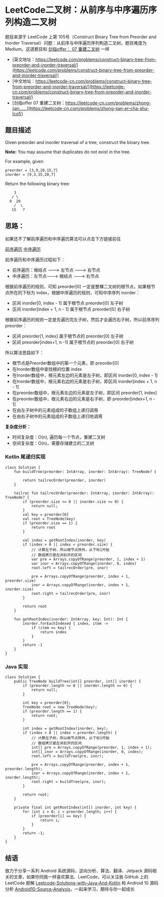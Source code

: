 # LeetCode二叉树：从前序与中序遍历序列构造二叉树

题目来源于 LeetCode 上第 105号（Construct Binary Tree from Preorder and Inorder Traversal）问题：从前序与中序遍历序列构造二叉树。题目难度为 Medium。这道题目和 [剑指offer： 07 重建二叉树](https://leetcode-cn.com/problems/zhong-jian-er-cha-shu-lcof/) 一样

* [英文地址：https://leetcode.com/problems/construct-binary-tree-from-preorder-and-inorder-traversal/](https://leetcode.com/problems/construct-binary-tree-from-preorder-and-inorder-traversal/)
* [中文地址：https://leetcode-cn.com/problems/construct-binary-tree-from-preorder-and-inorder-traversal/](https://leetcode-cn.com/problems/construct-binary-tree-from-preorder-and-inorder-traversal/)
* [剑指offer 07 重建二叉树：https://leetcode-cn.com/problems/zhong-jian......](https://leetcode-cn.com/problems/zhong-jian-er-cha-shu-lcof/)

## 题目描述

Given preorder and inorder traversal of a tree, construct the binary tree.

**Note:**
You may assume that duplicates do not exist in the tree.

For example, given

```
preorder = [3,9,20,15,7]
inorder = [9,3,15,20,7]
```

Return the following binary tree:

```
    3
   / \
  9  20
    /  \
   15   7
```

## 思路：

如果还不了解前序遍历和中序遍历算法可以点击下方链接前往

[前序遍历](https://github.com/hi-dhl/Leetcode-Solutions-with-Java-And-Kotlin/blob/master/BinaryTree(%E4%BA%8C%E5%8F%89%E6%A0%91)/0xA01%20LeetCode%E4%BA%8C%E5%8F%89%E6%A0%91%EF%BC%9A%20%E5%89%8D%E5%BA%8F%E9%81%8D%E5%8E%86.md)
[中序遍历](https://github.com/hi-dhl/Leetcode-Solutions-with-Java-And-Kotlin/blob/master/BinaryTree(%E4%BA%8C%E5%8F%89%E6%A0%91)/0xA02%20LeetCode%E4%BA%8C%E5%8F%89%E6%A0%91%EF%BC%9A%E4%B8%AD%E5%BA%8F%E9%81%8D%E5%8E%86.md)

前序遍历和中序遍历过程如下：

* 前序遍历：根结点 ---> 左节点 ---> 右节点
* 中序遍历：左节点---> 根结点 ---> 右节点

根据前序遍历的规则，可知 preorder[0] 一定是整棵二叉树的根节点，如果根节点所在的下标为 index，根据中序遍历的规则，可知中序序列 inorder：

* 区间 inorder[0, index - 1] 属于根节点 preorder[0] 左子树
* 区间 inorder[index + 1, n - 1] 属于根节点 preorder[0] 右子树

根据前序遍历的规则一定是先遍历完左子树，然后才会遍历右子树，所以前序序列 preorder：

* 区间 preorder[1, index] 属于根节点的 preorder[0] 左子树
* 区间 preorder[index+1, n -1] 属于根节点的 preorder[0] 右子树

所以算法思路如下：

* 根节点是Preorder数组中的第一个元素，即 preorder[0]
* 在Inorder数组中查找根的位置 index
* 在Inorder数组中，根元素左边的元素是左子树，即区间 inorder[0, index - 1]
* 在Inorder数组中，根元素右边的元素是右子树，即区间 inorder[index + 1, n - 1]
* 在preorder数组中，根元素左边的元素是左子树，即区间 preorder[1, index]
* 在preorder数组中，根元素右边的元素是右子树，即 preorder[index+1, n - 1]
* 在由左子树中的元素组成的子数组上递归调用
* 在由右子树中的元素组成的子数组上递归地调用

**复杂度分析：**

* 时间复杂度：O(n), 遍历每一个节点，重建二叉树
* 空间复杂度：O(n)，需要存储建立的二叉树

### Kotlin 尾递归实现

```
class Solution {
    fun buildTree(preorder: IntArray, inorder: IntArray): TreeNode? {

        return tailrecOrder(preorder, inorder)
    }

    tailrec fun tailrecOrder(preorder: IntArray, inorder: IntArray): TreeNode? {
        if (preorder.size <= 0 || inorder.size <= 0) {
            return null;
        }
        val key = preorder[0]
        val root = TreeNode(key)
        if (preorder.size == 1) {
            return root
        }

        val index = getRootIndex(inorder, key)
        if (index > 0 || index < preorder.size) {
            // 计算左子树，所以根节点除外，从下标1开始
            // 数组拷贝是左闭右开的区间
            var pre = Arrays.copyOfRange(preorder, 1, index + 1)
            var inor = Arrays.copyOfRange(inorder, 0, index)
            root.left = tailrecOrder(pre, inor)

            pre = Arrays.copyOfRange(preorder, index + 1, preorder.size)
            inor = Arrays.copyOfRange(inorder, index + 1, inorder.size)
            root.right = tailrecOrder(pre, inor)
        }

        return root
    }

    fun getRootIndex(inorder: IntArray, key: Int): Int {
        inorder.forEachIndexed { index, item ->
            if (item == key) {
                return index
            }
        }
        return -1
    }
}
```

### Java 实现

```
class Solution {
    public TreeNode buildTree(int[] preorder, int[] inorder) {
        if (preorder.length <= 0 || inorder.length <= 0) {
            return null;
        }

        int key = preorder[0];
        TreeNode root = new TreeNode(key);
        if (preorder.length == 1) {
            return root;
        }

        int index = getRootIndex(inorder, key);
        if (index > 0 || index < preorder.length) {
            // 计算左子树，所以根节点除外，从下标1开始
            // 数组拷贝是左闭右开的区间
            int[] pre = Arrays.copyOfRange(preorder, 1, index + 1);
            int[] inor = Arrays.copyOfRange(inorder, 0, index);
            root.left = buildTree(pre, inor);
            
            pre = Arrays.copyOfRange(preorder, index + 1, preorder.length);
            inor = Arrays.copyOfRange(inorder, index + 1, inorder.length);
            root.right = buildTree(pre, inor);
        }

        return root;
    }

    private final int getRootIndex(int[] inorder, int key) {
        for (int i = 0; i < preorder.length; i++) {
            if (preorder[i] == key) {
                return i;
            }
        }
        return -1;
    }
}
```

## 结语

致力于分享一系列 Android 系统源码、逆向分析、算法、翻译、Jetpack  源码相关的文章，如果你同我一样喜欢算法、LeetCode，可以关注我 GitHub 上的 LeetCode 题解 [Leetcode-Solutions-with-Java-And-Kotlin](https://github.com/hi-dhl/Leetcode-Solutions-with-Java-And-Kotlin) 和  Android 10 源码分析 [Android10-Source-Analysis](https://github.com/hi-dhl/Android10-Source-Analysis)，一起来学习，期待与你一起成长



